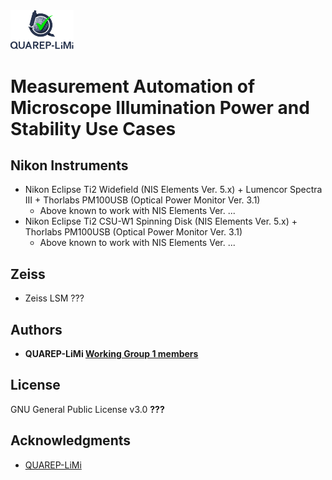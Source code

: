 <img src="/Images/QUAREP_logo_stacked.svg" alt="QUAREP-LiMi Logo" width=20%>

# Measurement Automation of Microscope Illumination Power and Stability Use Cases


## Nikon Instruments
- Nikon Eclipse Ti2 Widefield (NIS Elements Ver. 5.x) + Lumencor Spectra III + Thorlabs PM100USB (Optical Power Monitor Ver. 3.1) 
  - Above known to work with NIS Elements Ver. ...
- Nikon Eclipse Ti2 CSU-W1 Spinning Disk (NIS Elements Ver. 5.x) + Thorlabs PM100USB (Optical Power Monitor Ver. 3.1) 
  - Above known to work with NIS Elements Ver. ...

## Zeiss
- Zeiss LSM ???

## Authors
* **QUAREP-LiMi [Working Group 1 members](https://quarep.org/working-groups/wg-1-illumination-power/wg-1-members/)** 

## License
GNU General Public License v3.0 **???**

## Acknowledgments
* <a href="https://quarep.org/">QUAREP-LiMi</a>
